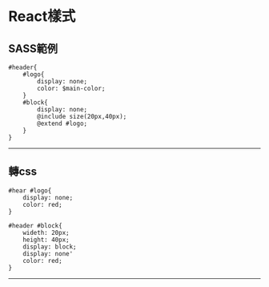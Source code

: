 # React樣式

## SASS範例

    #header{
        #logo{
            display: none;
            color: $main-color;
        }
        #block{
            display: none;
            @include size(20px,40px);
            @extend #logo;
        }
    }

---
## 轉css

    #hear #logo{
        display: none;
        color: red;
    }

    #header #block{
        wideth: 20px;
        height: 40px;
        display: block;
        display: none'
        color: red;
    }

---